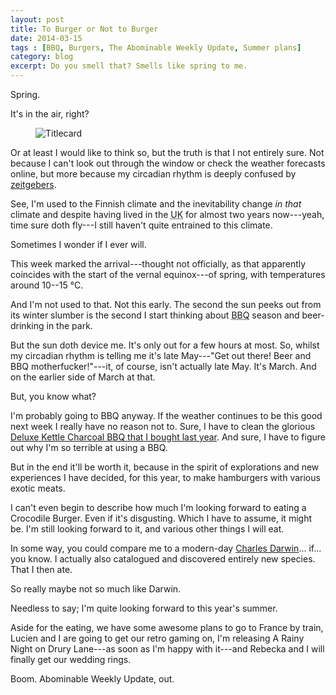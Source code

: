 ```yaml
---
layout: post
title: To Burger or Not to Burger
date: 2014-03-15
tags : [BBQ, Burgers, The Abominable Weekly Update, Summer plans]
category: blog
excerpt: Do you smell that? Smells like spring to me.
---
```

Spring.

It's in the air, right?

<figure>
	<img src="../../../../assets/posts/to-burger-or-not-to-burger/to-burger-or-not-to-burger-titleCard.png" alt="Titlecard">
</figure>

Or at least I would like to think so, but the truth is that I not entirely sure. Not because I can't look out through the window or check the weather forecasts online, but more because my circadian rhythm is deeply confused by [zeitgebers][zeit].

See, I'm used to the Finnish climate and the inevitability change *in that* climate and despite having lived in the <abbr title="United Kingdom">UK</abbr> for almost two years now---yeah, time sure doth fly---I still haven't quite entrained to this climate.

Sometimes I wonder if I ever will.

This week marked the arrival---thought not officially, as that apparently coincides with the start of the vernal equinox---of spring, with temperatures around 10--15 °C.

And I'm not used to that. Not this early. The second the sun peeks out from its winter slumber is the second I start thinking about <abbr title="Barbecue">BBQ</abbr> season and beer-drinking in the park.

But the sun doth device me. It's only out for a few hours at most. So, whilst my circadian rhythm is telling me it's late May---"Get out there! Beer and BBQ motherfucker!"---it, of course, isn't actually late May. It's March. And on the earlier side of March at that.

But, you know what?

I'm probably going to BBQ anyway. If the weather continues to be this good next week I really have no reason not to. Sure, I have to clean the glorious [Deluxe Kettle Charcoal BBQ that I bought last year][bbq]. And sure, I have to figure out why I'm so terrible at using a BBQ.

But in the end it'll be worth it, because in the spirit of explorations and new experiences I have decided, for this year, to make hamburgers with various exotic meats.

I can't even begin to describe how much I'm looking forward to eating a Crocodile Burger. Even if it's disgusting. Which I have to assume, it might be. I'm still looking forward to it, and various other things I will eat.

In some way, you could compare me to a modern-day [Charles Darwin][darw]... if... you know. I actually also catalogued and discovered entirely new species. That I then ate.

So really maybe not so much like Darwin.

Needless to say; I'm quite looking forward to this year's summer.

Aside for the eating, we have some awesome plans to go to France by train, Lucien and I are going to get our retro gaming on, I'm releasing A Rainy Night on Drury Lane---as soon as I'm happy with it---and Rebecka and I will finally get our wedding rings.

Boom. Abominable Weekly Update, out.

[zeit]: http://en.wikipedia.org/wiki/Zeitgeber
[bbq]: http://fiinixdesign.blogspot.co.uk/2013/07/buying-bad-bag-of-briquettes.html
[darw]: http://en.wikipedia.org/wiki/Charles_Darwin